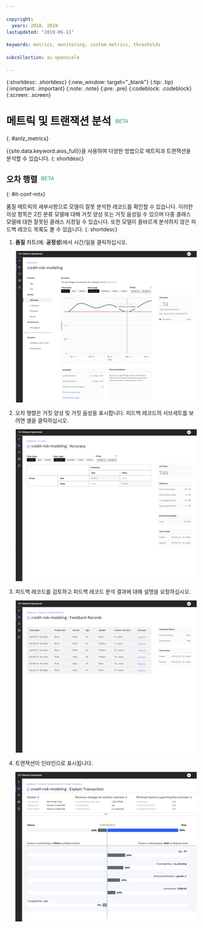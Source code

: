 ```yaml
---

copyright:
  years: 2018, 2019
lastupdated: "2019-06-11"

keywords: metrics, monitoring, custom metrics, thresholds

subcollection: ai-openscale

---
```


{:shortdesc: .shortdesc}
{:new_window: target="_blank"}
{:tip: .tip}
{:important: .important}
{:note: .note}
{:pre: .pre}
{:codeblock: .codeblock}
{:screen: .screen}

# 메트릭 및 트랜잭션 분석 ![베타 태그](images/beta.png)
{: #anlz_metrics}

{{site.data.keyword.aios_full}}을 사용하여 다양한 방법으로 메트릭과 트랜잭션을 분석할 수 있습니다.
{: shortdesc}

## 오차 행렬 ![베타 태그](images/beta.png)
{: #it-conf-mtx}

품질 메트릭의 세부사항으로 모델이 잘못 분석한 레코드를 확인할 수 있습니다. 이러한 이상 항목은 2진 분류 모델에 대해 거짓 양성 또는 거짓 음성일 수 있으며 다중 클래스 모델에 대한 잘못된 클래스 지정일 수 있습니다. 또한 모델이 올바르게 분석하지 않은 피드백 레코드 목록도 볼 수 있습니다.
{: shortdesc}

1. **품질** 차트(예: **공정성**)에서 시간/일을 클릭하십시오.
    
    ![편향된 트랜잭션 목록](images/Confusion_Matrix_040819.004.png)

1. 오차 행렬은 거짓 양성 및 거짓 음성을 표시합니다. 피드백 레코드의 서브세트를 보려면 셀을 클릭하십시오.

    ![편향된 트랜잭션 목록](images/Confusion_Matrix_040819.005.png)

1. 피드백 레코드를 검토하고 피드백 레코드 분석 결과에 대해 설명을 요청하십시오.

    ![편향된 트랜잭션 목록](images/Confusion_Matrix_040819.006.png)

1. 트랜잭션이 인라인으로 표시됩니다.

    ![편향된 트랜잭션 목록](images/Confusion_Matrix_040819.007.png)

